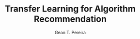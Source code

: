 ---
paperId: 25
author: Gean T. Pereira
publicationauthor: Pereira, G. T.
title: Transfer Learning for Algorithm Recommendation
pdf: --
poster: --
alt: --
type: Poster
topic: FAT
link: --
conference: neurips
year: 2019
tags: neurips-2019
location: Vancouver, Canada
---